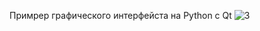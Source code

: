 Примрер графического интерфейста на Python c Qt
![3](https://github.com/user-attachments/assets/2a188f43-e423-40b7-b5d3-7852b07fba43)
